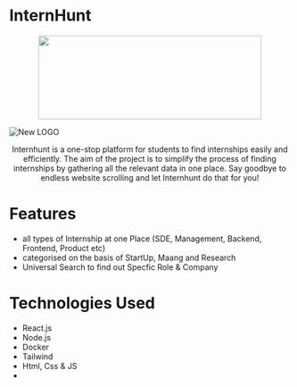 # InternHunt
<p align="center" >
  <img width="400" height="150" src="https://github.com/hamees-sayed/internhunt/blob/main/client/src/Components/img/Name.png">
</p>

![New LOGO ](https://github.com/hamees-sayed/internhunt/blob/main/client/src/Components/img/yo2/screely-1681547690546.png)


<p align="center">
  Internhunt is a one-stop platform for students to find internships easily and efficiently. The aim of the project is to simplify the process of finding     internships by gathering all the relevant data in one place. Say goodbye to endless website scrolling and let Internhunt do that for you!
</p>

# Features
- all types of Internship at one Place (SDE, Management, Backend, Frontend, Product etc)
- categorised on the basis of StartUp, Maang and Research
- Universal Search to find out Specfic Role & Company 

# Technologies Used
- React.js
- Node.js
- Docker
- Tailwind
- Html, Css & JS
- 
